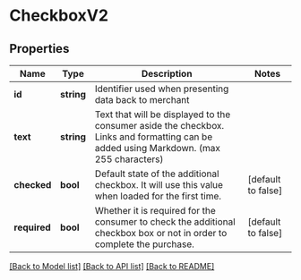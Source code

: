 # CheckboxV2

## Properties
Name | Type | Description | Notes
------------ | ------------- | ------------- | -------------
**id** | **string** | Identifier used when presenting data back to merchant | 
**text** | **string** | Text that will be displayed to the consumer aside the checkbox. Links and formatting can be added using Markdown. (max 255 characters) | 
**checked** | **bool** | Default state of the additional checkbox. It will use this value when loaded for the first time. | [default to false]
**required** | **bool** | Whether it is required for the consumer to check the additional checkbox box or not in order to complete the purchase. | [default to false]

[[Back to Model list]](../README.md#documentation-for-models) [[Back to API list]](../README.md#documentation-for-api-endpoints) [[Back to README]](../README.md)


